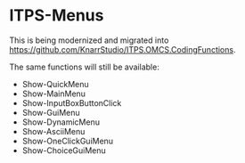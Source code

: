# ITPS-Menus
This is being modernized and migrated into https://github.com/KnarrStudio/ITPS.OMCS.CodingFunctions.

The same functions will still be available:
- Show-QuickMenu 
- Show-MainMenu 
- Show-InputBoxButtonClick 
- Show-GuiMenu 
- Show-DynamicMenu 
- Show-AsciiMenu 
- Show-OneClickGuiMenu  
- Show-ChoiceGuiMenu  
